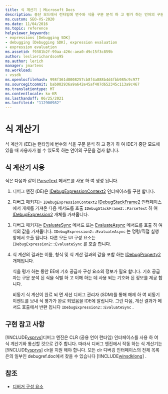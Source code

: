```yaml
---
title: 식 계산기 | Microsoft Docs
description: 중단 모드에서 런타임에 변수와 식을 구문 분석 하 고 평가 하는 언어의 구문을 검사 하는 식 계산기에 대해 알아봅니다.
ms.custom: SEO-VS-2020
ms.date: 11/04/2016
ms.topic: reference
helpviewer_keywords:
- expressions [Debugging SDK]
- debugging [Debugging SDK], expression evaluation
- expression evaluation
ms.assetid: f9381b2f-99aa-426c-aea0-d9c15f3c859b
author: leslierichardson95
ms.author: lerich
manager: jmartens
ms.workload:
- vssdk
ms.openlocfilehash: 998f361d8008257cb8f4a888b4d4fbb985c9c977
ms.sourcegitcommit: bab002936a9a642e45af407d652345c113a9c467
ms.translationtype: MT
ms.contentlocale: ko-KR
ms.lasthandoff: 06/25/2021
ms.locfileid: "112900982"
---
```

# <a name="expression-evaluator"></a>식 계산기
식 계산기 (EE)는 런타임에 변수와 식을 구문 분석 하 고 평가 하 여 IDE가 중단 모드에 있을 때 사용자가 볼 수 있도록 하는 언어의 구문을 검사 합니다.

## <a name="use-expression-evaluators"></a>식 계산기 사용
 식은 다음과 같이 [ParseText](../../extensibility/debugger/reference/idebugexpressioncontext2-parsetext.md) 메서드를 사용 하 여 생성 됩니다.

1. 디버그 엔진 (DE)은 [IDebugExpressionContext2](../../extensibility/debugger/reference/idebugexpressioncontext2.md) 인터페이스를 구현 합니다.

2. 디버그 패키지는 `IDebugExpressionContext2` [IDebugStackFrame2](../../extensibility/debugger/reference/idebugstackframe2.md) 인터페이스에서 개체를 가져온 다음 메서드를 호출 `IDebugStackFrame2::ParseText` 하 여 [IDebugExpression2](../../extensibility/debugger/reference/idebugexpression2.md) 개체를 가져옵니다.

3. 디버그 패키지는 [EvaluateSync](../../extensibility/debugger/reference/idebugexpression2-evaluatesync.md) 메서드 또는 [EvaluateAsync](../../extensibility/debugger/reference/idebugexpression2-evaluateasync.md) 메서드를 호출 하 여 식의 값을 가져옵니다. `IDebugExpression2::EvaluateAsync` 는 명령/직접 실행 창에서 호출 됩니다. 다른 모든 UI 구성 요소는 `IDebugExpression2::EvaluateSync` 를 호출 합니다.

4. 식 계산의 결과는 이름, 형식 및 식 계산 결과의 값을 포함 하는 [IDebugProperty2](../../extensibility/debugger/reference/idebugproperty2.md) 개체입니다.

   식을 평가 하는 동안 EE에 기호 공급자 구성 요소의 정보가 필요 합니다. 기호 공급자는 구문 분석 된 식을 식별 하 고 이해 하는 데 사용 되는 기호화 된 정보를 제공 합니다.

   비동기 식 계산이 완료 되 면 세션 디버그 관리자 (SDM)를 통해 해제 하 여 비동기 이벤트를 보내 식 평가가 완료 되었음을 IDE에 알립니다. 그런 다음, 계산 결과가 메서드 호출에서 반환 됩니다 `IDebugExpression2::EvaluateSync` .

## <a name="implementation-notes"></a>구현 참고 사항
 [!INCLUDE[vsprvs](../../code-quality/includes/vsprvs_md.md)]디버그 엔진은 CLR (공용 언어 런타임) 인터페이스를 사용 하 여 식 계산기와 통신할 것으로 간주 합니다. 따라서 디버그 엔진에서 작동 하는 식 계산기는 [!INCLUDE[vsprvs](../../code-quality/includes/vsprvs_md.md)] clr을 지원 해야 합니다. 모든 clr 디버깅 인터페이스의 전체 목록은의 일부인 debugref.doc에서 찾을 수 있습니다 [!INCLUDE[winsdklong](../../deployment/includes/winsdklong_md.md)] .

## <a name="see-also"></a>참조
- [디버거 구성 요소](../../extensibility/debugger/debugger-components.md)
